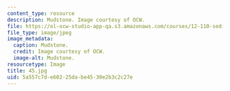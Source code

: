 ```yaml
---
content_type: resource
description: Mudstone. Image courtesy of OCW.
file: https://ol-ocw-studio-app-qa.s3.amazonaws.com/courses/12-110-sedimentary-geology-fall-2004/5a557c7de60225dabe4530e2b3c2c27e_45.jpg
file_type: image/jpeg
image_metadata:
  caption: Mudstone.
  credit: Image courtesy of OCW.
  image-alt: Mudstone.
resourcetype: Image
title: 45.jpg
uid: 5a557c7d-e602-25da-be45-30e2b3c2c27e
---
```

